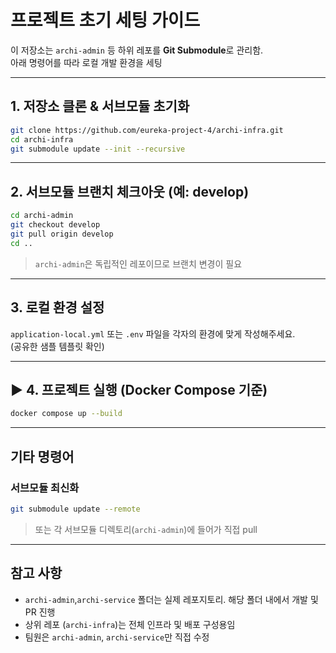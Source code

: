 # 프로젝트 초기 세팅 가이드

이 저장소는 `archi-admin` 등 하위 레포를 **Git Submodule**로 관리함.  
아래 명령어를 따라 로컬 개발 환경을 세팅

---

## 1. 저장소 클론 & 서브모듈 초기화

```bash
git clone https://github.com/eureka-project-4/archi-infra.git
cd archi-infra
git submodule update --init --recursive
```

---

## 2. 서브모듈 브랜치 체크아웃 (예: develop)

```bash
cd archi-admin
git checkout develop
git pull origin develop
cd ..
```

> `archi-admin`은 독립적인 레포이므로 브랜치 변경이 필요

---

## 3. 로컬 환경 설정

`application-local.yml` 또는 `.env` 파일을 각자의 환경에 맞게 작성해주세요.  
(공유한 샘플 템플릿 확인)

---

## ▶️ 4. 프로젝트 실행 (Docker Compose 기준)

```bash
docker compose up --build
```

---

## 기타 명령어

### 서브모듈 최신화

```bash
git submodule update --remote
```

> 또는 각 서브모듈 디렉토리(`archi-admin`)에 들어가 직접 pull

---

## 참고 사항

- `archi-admin`,`archi-service` 폴더는 실제 레포지토리. 해당 폴더 내에서 개발 및 PR 진행
- 상위 레포 (`archi-infra`)는 전체 인프라 및 배포 구성용임
- 팀원은 `archi-admin`, `archi-service`만 직접 수정